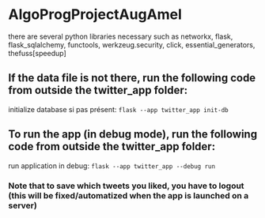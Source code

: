 # AlgoProgProjectAugAmel

there are several python libraries necessary such as networkx, flask, flask_sqlalchemy, functools, werkzeug.security, click, essential_generators, thefuss[speedup]

## If the data file is not there, run the following code from outside the twitter_app folder:

initialize database si pas présent: ```flask --app twitter_app init-db```

## To run the app (in debug mode), run the following code from outside the twitter_app folder:

run application in debug: ```flask --app twitter_app --debug run```

### Note that to save which tweets you liked, you have to logout (this will be fixed/automatized when the app is launched on a server)
